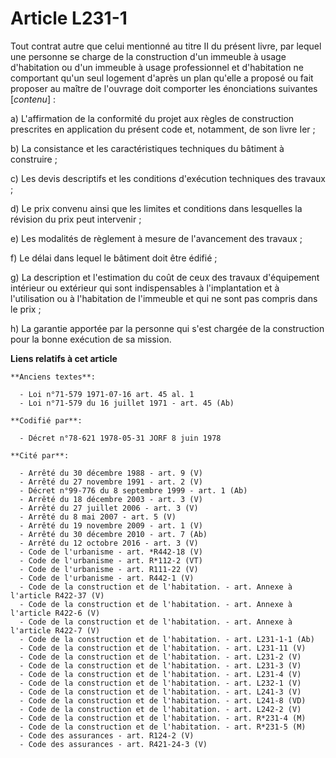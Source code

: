 # Article L231-1

Tout contrat autre que celui mentionné au titre II du présent livre, par lequel une personne se charge de la construction
d'un immeuble à usage d'habitation ou d'un immeuble à usage professionnel et d'habitation ne comportant qu'un seul logement
d'après un plan qu'elle a proposé ou fait proposer au maître de l'ouvrage doit comporter les énonciations suivantes
[*contenu*] :

a) L'affirmation de la conformité du projet aux règles de construction prescrites en application du présent code et,
notamment, de son livre Ier ;

b) La consistance et les caractéristiques techniques du bâtiment à construire ;

c) Les devis descriptifs et les conditions d'exécution techniques des travaux ;

d) Le prix convenu ainsi que les limites et conditions dans lesquelles la révision du prix peut intervenir ;

e) Les modalités de règlement à mesure de l'avancement des travaux ;

f) Le délai dans lequel le bâtiment doit être édifié ;

g) La description et l'estimation du coût de ceux des travaux d'équipement intérieur ou extérieur qui sont indispensables à
l'implantation et à l'utilisation ou à l'habitation de l'immeuble et qui ne sont pas compris dans le prix ;

h) La garantie apportée par la personne qui s'est chargée de la construction pour la bonne exécution de sa mission.

**Liens relatifs à cet article**

	**Anciens textes**:

	  - Loi n°71-579 1971-07-16 art. 45 al. 1
	  - Loi n°71-579 du 16 juillet 1971 - art. 45 (Ab)

	**Codifié par**:

	  - Décret n°78-621 1978-05-31 JORF 8 juin 1978

	**Cité par**:

	  - Arrêté du 30 décembre 1988 - art. 9 (V)
	  - Arrêté du 27 novembre 1991 - art. 2 (V)
	  - Décret n°99-776 du 8 septembre 1999 - art. 1 (Ab)
	  - Arrêté du 18 décembre 2003 - art. 3 (V)
	  - Arrêté du 27 juillet 2006 - art. 3 (V)
	  - Arrêté du 8 mai 2007 - art. 5 (V)
	  - Arrêté du 19 novembre 2009 - art. 1 (V)
	  - Arrêté du 30 décembre 2010 - art. 7 (Ab)
	  - Arrêté du 12 octobre 2016 - art. 3 (V)
	  - Code de l'urbanisme - art. *R442-18 (V)
	  - Code de l'urbanisme - art. R*112-2 (VT)
	  - Code de l'urbanisme - art. R111-22 (V)
	  - Code de l'urbanisme - art. R442-1 (V)
	  - Code de la construction et de l'habitation. - art. Annexe à l'article R422-37 (V)
	  - Code de la construction et de l'habitation. - art. Annexe à l'article R422-6 (V)
	  - Code de la construction et de l'habitation. - art. Annexe à l'article R422-7 (V)
	  - Code de la construction et de l'habitation. - art. L231-1-1 (Ab)
	  - Code de la construction et de l'habitation. - art. L231-11 (V)
	  - Code de la construction et de l'habitation. - art. L231-2 (V)
	  - Code de la construction et de l'habitation. - art. L231-3 (V)
	  - Code de la construction et de l'habitation. - art. L231-4 (V)
	  - Code de la construction et de l'habitation. - art. L232-1 (V)
	  - Code de la construction et de l'habitation. - art. L241-3 (V)
	  - Code de la construction et de l'habitation. - art. L241-8 (VD)
	  - Code de la construction et de l'habitation. - art. L242-2 (V)
	  - Code de la construction et de l'habitation. - art. R*231-4 (M)
	  - Code de la construction et de l'habitation. - art. R*231-5 (M)
	  - Code des assurances - art. R124-2 (V)
	  - Code des assurances - art. R421-24-3 (V)

